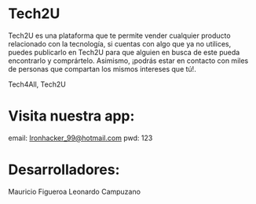 # Tech2U

Tech2U es una plataforma que te permite vender cualquier producto relacionado con la tecnología, si cuentas con algo que ya no utilices, puedes publicarlo en Tech2U para que alguien en busca de este pueda encontrarlo y comprártelo. Asimismo, ¡podrás estar en contacto con miles de personas que compartan los mismos intereses que tú!.

Tech4All, Tech2U

# Visita nuestra app:

email: Ironhacker_99@hotmail.com
pwd: 123

# Desarrolladores:

Mauricio Figueroa
Leonardo Campuzano
